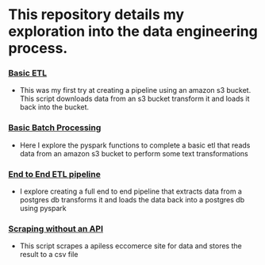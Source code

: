 # This repository details my exploration into the data engineering process.

### [Basic ETL](https://github.com/cliffordEmmanuel/Exploring_Data_Engineering/tree/master/basic_etl)
- This was my first try at creating a pipeline using an amazon s3 bucket. This script downloads data from an s3 bucket transform it and loads it back into the bucket.

### [Basic Batch Processing](https://github.com/cliffordEmmanuel/Exploring_Data_Engineering/tree/master/basic_batch_processing)
- Here I explore the pyspark functions to complete a basic etl that reads data from an amazon s3 bucket to perform some text transformations

### [End to End ETL pipeline](https://github.com/cliffordEmmanuel/Exploring_Data_Engineering/tree/master/basic_end_to_end_etl)
- I explore creating a full end to end pipeline that extracts data from a postgres db transforms it and loads the data back into a postgres db using pyspark

### [Scraping without an API](https://github.com/cliffordEmmanuel/Exploring_Data_Engineering/tree/master/basic_web_scraping)
- This script scrapes a apiless eccomerce site for data and stores the result to a csv file

